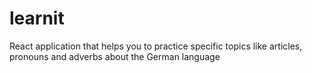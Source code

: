 # learnit

React application that helps you to practice specific topics like articles, pronouns and adverbs about the German language
